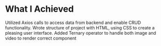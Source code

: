# What I Achieved

Utilized Axios calls to access data from backend and enable CRUD functionality.
Wrote structure of project with HTML, using CSS to create a pleasing user interface.
Added Ternary operator to handle both image and video to render correct component
